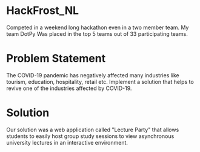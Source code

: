 # HackFrost_NL
Competed in a weekend long hackathon even in a two member team. My team DotPy Was placed in the top 5 teams out of 33 participating teams.
# Problem Statement
The COVID-19 pandemic has negatively affected many industries like tourism, education, hospitality, retail etc. Implement a solution that helps to revive one of the industries affected by COVID-19.
# Solution
Our solution was a web application called "Lecture Party" that allows students to easily host group study sessions to view asynchronous university lectures in an interactive environment. 
